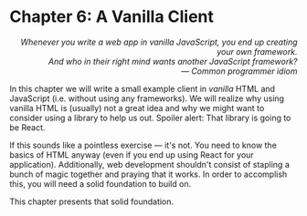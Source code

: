 # Chapter 6: A Vanilla Client

<div style="text-align: right"> <i> Whenever you write a web app in vanilla JavaScript, you end up creating your own framework. <br> And who in their right mind wants another JavaScript framework? <br> — Common programmer idiom </i> </div>

In this chapter we will write a small example client in _vanilla_ HTML and JavaScript (i.e. without using any frameworks).
We will realize why using vanilla HTML is (usually) not a great idea and why we might want to consider using a library to help us out.
Spoiler alert: That library is going to be React.

If this sounds like a pointless exercise — it's not.
You need to know the basics of HTML anyway (even if you end up using React for your application).
Additionally, web development shouldn't consist of stapling a bunch of magic together and praying that it works.
In order to accomplish this, you will need a solid foundation to build on.

This chapter presents that solid foundation.
